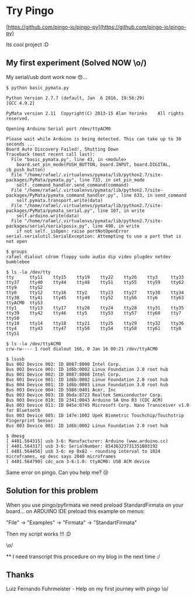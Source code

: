 # Try Pingo

[https://github.com/pingo-io/pingo-py](https://github.com/pingo-io/pingo-py)

Its cool project :D

## My first experiment (Solved NOW \o/)

My serial/usb dont work now :disappointed:...

```
$ python basic_pymata.py 

Python Version 2.7.7 (default, Jan  6 2016, 19:56:29) 
[GCC 4.9.2]

PyMata version 2.11  Copyright(C) 2013-15 Alan Yorinks    All rights reserved.

Opening Arduino Serial port /dev/ttyACM0 

Please wait while Arduino is being detected. This can take up to 30 seconds ...
Board Auto Discovery Failed!, Shutting Down
Traceback (most recent call last):
  File "basic_pymata.py", line 43, in <module>
    board.set_pin_mode(PUSH_BUTTON, board.INPUT, board.DIGITAL, cb_push_button)
  File "/home/rafael/.virtualenvs/pymata/lib/python2.7/site-packages/PyMata/pymata.py", line 733, in set_pin_mode
    self._command_handler.send_command(command)
  File "/home/rafael/.virtualenvs/pymata/lib/python2.7/site-packages/PyMata/pymata_command_handler.py", line 633, in send_command
    self.pymata.transport.write(data)
  File "/home/rafael/.virtualenvs/pymata/lib/python2.7/site-packages/PyMata/pymata_serial.py", line 107, in write
    self.arduino.write(data)
  File "/home/rafael/.virtualenvs/pymata/lib/python2.7/site-packages/serial/serialposix.py", line 490, in write
    if not self._isOpen: raise portNotOpenError
serial.serialutil.SerialException: Attempting to use a port that is not open

$ groups
rafael dialout cdrom floppy sudo audio dip video plugdev netdev bumblebee

$ ls -la /dev/tty
tty      tty11    tty15    tty19    tty22    tty26    tty3     tty33    tty37    tty40    tty44    tty48    tty51    tty55    tty59    tty62    tty9     ttyS2    
tty0     tty12    tty16    tty2     tty23    tty27    tty30    tty34    tty38    tty41    tty45    tty49    tty52    tty56    tty6     tty63    ttyACM0  ttyS3    
tty1     tty13    tty17    tty20    tty24    tty28    tty31    tty35    tty39    tty42    tty46    tty5     tty53    tty57    tty60    tty7     ttyS0    
tty10    tty14    tty18    tty21    tty25    tty29    tty32    tty36    tty4     tty43    tty47    tty50    tty54    tty58    tty61    tty8     ttyS1    

$ ls -la /dev/ttyACM0 
crw-rw---- 1 root dialout 166, 0 Jan 16 00:21 /dev/ttyACM0

$ lsusb
Bus 002 Device 002: ID 8087:8000 Intel Corp. 
Bus 002 Device 001: ID 1d6b:0002 Linux Foundation 2.0 root hub
Bus 001 Device 002: ID 8087:8008 Intel Corp. 
Bus 001 Device 001: ID 1d6b:0002 Linux Foundation 2.0 root hub
Bus 004 Device 001: ID 1d6b:0003 Linux Foundation 3.0 root hub
Bus 003 Device 004: ID 5986:0401 Acer, Inc 
Bus 003 Device 003: ID 0bda:8723 Realtek Semiconductor Corp. 
Bus 003 Device 010: ID 2341:0043 Arduino SA Uno R3 (CDC ACM)
Bus 003 Device 011: ID 045e:0745 Microsoft Corp. Nano Transceiver v1.0 for Bluetooth
Bus 003 Device 005: ID 147e:1002 Upek Biometric Touchchip/Touchstrip Fingerprint Sensor
Bus 003 Device 001: ID 1d6b:0002 Linux Foundation 2.0 root hub

$ dmesg
[ 4401.564315] usb 3-6: Manufacturer: Arduino (www.arduino.cc)
[ 4401.564317] usb 3-6: SerialNumber: 85436323731351B03192
[ 4401.564456] usb 3-6: ep 0x82 - rounding interval to 1024 microframes, ep desc says 2040 microframes
[ 4401.564790] cdc_acm 3-6:1.0: ttyACM0: USB ACM device
```

Same error on pingo.
Can you help me? :cry:

## Solution for this problem

When you use pingo/pyfirmata we need preload StandardFirmata on your board... on ARDUINO IDE preload this example on menus:

"File" -> "Examples" -> "Firmata" -> "StandartFirmata"

Then my script works !!! :D

\o/

** I need transcript this procedure on my blog in the next time :/

## Thanks

Luiz Fernando Fuhrmeister - Help on my first journey with pingo \o/
